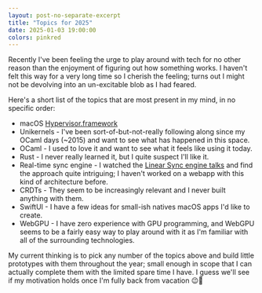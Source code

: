 ```yaml
---
layout: post-no-separate-excerpt
title: "Topics for 2025"
date: 2025-01-03 19:00:00
colors: pinkred
---
```


Recently I've been feeling the urge to play around with tech for no other reason than the enjoyment of figuring out how something works. I haven't felt this way for a very long time so I cherish the feeling; turns out I might not be devolving into an un-excitable blob as I had feared.

Here's a short list of the topics that are most present in my mind, in no specific order:

- macOS [Hypervisor.framework](https://developer.apple.com/documentation/hypervisor)
- Unikernels - I've been sort-of-but-not-really following along since my OCaml days (~2015) and want to see what has happened in this space.
- OCaml - I used to love it and want to see what it feels like using it today.
- Rust - I never really learned it, but I quite suspect I'll like it.
- Real-time sync engine - I watched the [Linear Sync engine talks](https://linear.app/blog/scaling-the-linear-sync-engine) and find the approach quite intriguing; I haven't worked on a webapp with this kind of architecture before.
- CRDTs - They seem to be increasingly relevant and I never built anything with them.
- SwiftUI - I have a few ideas for small-ish natives macOS apps I'd like to create.
- WebGPU - I have zero experience with GPU programming, and WebGPU seems to be a fairly easy way to play around with it as I'm familiar with all of the surrounding technologies.

My current thinking is to pick any number of the topics above and build little prototypes with them throughout the year; small enough in scope that I can actually complete them with the limited spare time I have. I guess we'll see if my motivation holds once I'm fully back from vacation 😉🤞
